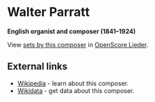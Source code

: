 
# Walter Parratt

__English organist and composer (1841–1924)__

View [sets by this composer] in [OpenScore Lieder].

[sets by this composer]: https://musescore.com/openscore-lieder-corpus/sets?order=title&text=Parratt,+Walter
[OpenScore Lieder]: https://musescore.com/openscore-lieder-corpus

## External links

- [Wikipedia] - learn about this composer.
- [Wikidata] - get data about this composer.

[Wikipedia]: https://en.wikipedia.org/wiki/Walter_Parratt
[Wikidata]: https://www.wikidata.org/wiki/Q1992128
